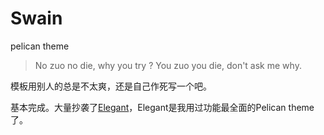 # Swain
pelican theme

>No zuo no die, why you try ?
>You zuo you die, don't ask me why.

模板用别人的总是不太爽，还是自己作死写一个吧。

基本完成。大量抄袭了[Elegant](https://github.com/talha131/pelican-elegant)，Elegant是我用过功能最全面的Pelican theme了。

